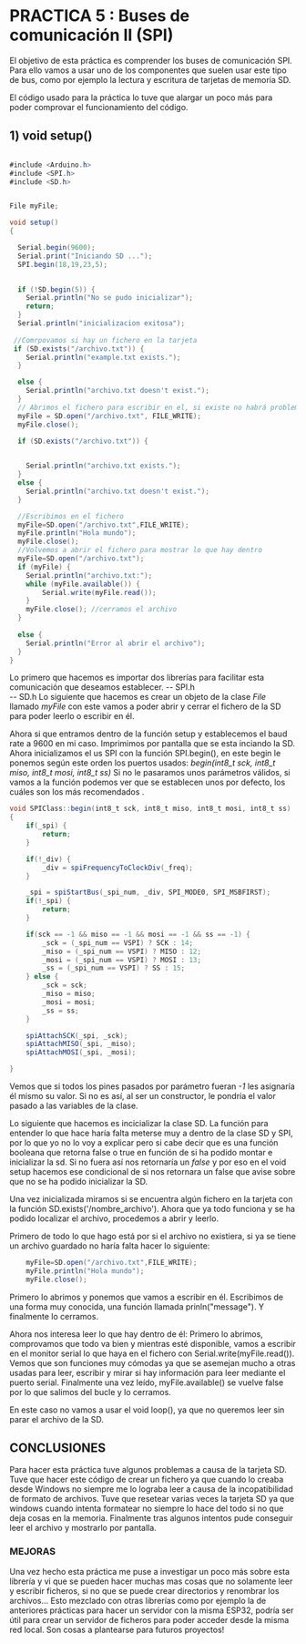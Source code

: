 # **PRACTICA 5 : Buses de comunicación II (SPI)**

El objetivo de esta práctica es comprender los buses de comunicación SPI. Para ello vamos a usar uno de los componentes que suelen usar este tipo de bus, como por ejemplo la lectura y escritura de tarjetas de memoria SD.

El código usado para la práctica lo tuve que alargar un poco más para poder comprovar el funcionamiento del código.

## **1) void setup()**

```cs

#include <Arduino.h>
#include <SPI.h>
#include <SD.h>


File myFile;

void setup()
{

  Serial.begin(9600);
  Serial.print("Iniciando SD ...");
  SPI.begin(18,19,23,5);

  
  if (!SD.begin(5)) {
    Serial.println("No se pudo inicializar");
    return;
  }
  Serial.println("inicializacion exitosa");
 
 //Comrpovamos si hay un fichero en la tarjeta
 if (SD.exists("/archivo.txt")) {
    Serial.println("example.txt exists.");
  } 

  else {
    Serial.println("archivo.txt doesn't exist.");
  }
  // Abrimos el fichero para escribir en el, si existe no habrá problema, si no existe lo creará.
  myFile = SD.open("/archivo.txt", FILE_WRITE);
  myFile.close();

  if (SD.exists("/archivo.txt")) {

    
    Serial.println("archivo.txt exists.");
  } 
  else {
    Serial.println("archivo.txt doesn't exist.");
  }

  //Escribimos en el fichero
  myFile=SD.open("/archivo.txt",FILE_WRITE);
  myFile.println("Hola mundo");
  myFile.close();
  //Volvemos a abrir el fichero para mostrar lo que hay dentro
  myFile=SD.open("/archivo.txt");
  if (myFile) {
    Serial.println("archivo.txt:");
    while (myFile.available()) {
    	Serial.write(myFile.read());
    }
    myFile.close(); //cerramos el archivo
  }
  
  else {
    Serial.println("Error al abrir el archivo");
  }
}

```
Lo primero que hacemos es importar dos librerías para facilitar esta comunicación que deseamos establecer.
-- SPI.h  
-- SD.h
Lo siguiente que hacemos es crear un objeto de la clase *File* llamado *myFile* con este vamos a poder abrir y cerrar el fichero de la SD para poder leerlo o escribir en él.

Ahora si que entramos dentro de la función setup y establecemos el baud rate a 9600 en mi caso.
Imprimimos por pantalla que se esta inciando la SD.
Ahora inicializamos el us SPI con la función SPI.begin(), en este begin le ponemos según este orden los puertos usados:
*begin(int8_t sck, int8_t miso, int8_t mosi, int8_t ss)*
Si no le pasaramos unos parámetros válidos, si vamos a la función podemos ver que se establecen unos por defecto, los cuáles son los más recomendados .

``` cs
void SPIClass::begin(int8_t sck, int8_t miso, int8_t mosi, int8_t ss)
{
    if(_spi) {
        return;
    }

    if(!_div) {
        _div = spiFrequencyToClockDiv(_freq);
    }

    _spi = spiStartBus(_spi_num, _div, SPI_MODE0, SPI_MSBFIRST);
    if(!_spi) {
        return;
    }

    if(sck == -1 && miso == -1 && mosi == -1 && ss == -1) {
        _sck = (_spi_num == VSPI) ? SCK : 14;
        _miso = (_spi_num == VSPI) ? MISO : 12;
        _mosi = (_spi_num == VSPI) ? MOSI : 13;
        _ss = (_spi_num == VSPI) ? SS : 15;
    } else {
        _sck = sck;
        _miso = miso;
        _mosi = mosi;
        _ss = ss;
    }

    spiAttachSCK(_spi, _sck);
    spiAttachMISO(_spi, _miso);
    spiAttachMOSI(_spi, _mosi);

}

```
Vemos que si todos los pines pasados por parámetro fueran *-1* les asignaría él mismo su valor.
Si no es así, al ser un constructor, le pondría el valor pasado a las variables de la clase.

Lo siguiente que hacemos es incicializar la clase SD.
La función para entender lo que hace haría falta meterse muy a dentro de la clase SD y SPI, por lo que yo no lo voy a explicar pero si cabe decir que es una función booleana que retorna false o true en función de si ha podido montar e inicializar la sd. Si no fuera así nos retornaría un *false* y por eso en el void setup hacemos ese condicional de si nos retornara un false que avise sobre que no se ha podido inicializar la SD.

  Una vez inicializada miramos si se encuentra algún fichero en la tarjeta con la función SD.exists('/nombre_archivo'). 
  Ahora que ya todo funciona y se ha podido localizar el archivo, procedemos a abrir y leerlo.
    
Primero de todo lo que hago está por si el archivo no existiera, si ya se tiene un archivo guardado no haría falta hacer lo siguiente:

```cs
    myFile=SD.open("/archivo.txt",FILE_WRITE);
    myFile.println("Hola mundo");
    myFile.close();

```
Primero lo abrimos y ponemos que vamos a escribir en él. Escribimos de una forma muy conocida, una función llamada prinln("message").
Y finalmente lo cerramos.

Ahora nos interesa leer lo que hay dentro de él:
Primero lo abrimos, comprovamos que todo va bien y mientras esté disponible, vamos a escribir en el monitor serial lo que haya en el fichero con Serial.write(myFile.read()).
Vemos que son funciones muy cómodas ya que se asemejan mucho a otras usadas para leer, escribir y mirar si hay información para leer mediante el puerto serial.
Finalmente una vez leído, myFile.available() se vuelve false por lo que salimos del bucle y lo cerramos.
  
  En este caso no vamos a usar el void loop(), ya que no queremos leer sin parar el archivo de la SD.

  ## **CONCLUSIONES**
Para hacer esta práctica tuve algunos problemas a causa de la tarjeta SD. Tuve que hacer este código de crear un fichero ya que cuando lo creaba desde Windows no siempre me lo lograba leer a causa de la incopatibilidad de formato de archivos.
Tuve que resetear varias veces la tarjeta SD ya que windows cuando intenta formatear no siempre lo hace del todo si no que deja cosas en la memoria.
Finalmente tras algunos intentos pude conseguir leer el archivo y mostrarlo por pantalla.

### **MEJORAS**
Una vez hecho esta práctica me puse a investigar un poco más sobre esta librería y vi que se pueden hacer muchas mas cosas que no solamente leer y escribir ficheros, si no que se puede crear directorios  y renombrar los archivos... Esto mezclado con otras librerías como por ejemplo la de anteriores prácticas para hacer un servidor con la misma ESP32, podría ser útil para crear un servidor de ficheros para poder acceder desde la misma red local.
Son cosas a plantearse para futuros proyectos!
